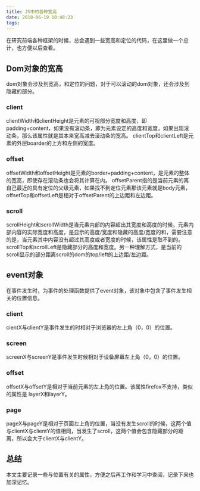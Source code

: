 ```yaml
---
title: JS中的各种宽高
date: 2018-06-19 10:48:23
tags:
---
```

在研究前端各种框架的时候，总会遇到一些宽高和定位的代码，在这里做一个总计，也方便以后查看。

## Dom对象的宽高
dom对象会涉及到宽高，和定位的问题，对于可以滚动的dom对象，还会涉及到隐藏的部分。

### client
clientWidth和clientHeight是元素的可视部分宽度和高度，即padding+content，如果没有滚动条，即为元素设定的高度和宽度，如果出现滚动条，那么该属性就是其本来宽高减去滚动条的宽高。
clientTop和clientLeft是元素的外层boarder的上方和左侧的宽度。

### offset
offsetWidth和offsetHeight是元素的border+padding+content，是元素的整体的宽高，即使存在滚动条也会将其计算在内。
offsetParent指的是当前元素的离自己最近的具有定位的父级元素，如果找不到定位元素那该元素就是body元素，offsetTop和offsetLeft是相对于offsetParent的上边距和左边距。

### scroll
scrollHeight和scrollWidth是当元素内部的内容超出其宽度和高度的时候，元素内部内容的实际宽度和高度，是显示的高度/宽度和隐藏的高度/宽度的和，需要注意的是，当元素其中内容没有超过其高度或者宽度的时候，该属性是取不到的。
scrollTop和scrollLeft是隐藏部分的高度和宽度。另一种理解方式，是当前的scroll显示的部分距离scroll的dom的top/left的上边距/左边距。

## event对象
在事件发生时，为事件的处理函数提供了event对象，该对象中包含了事件发生相关的位置信息。

### client
cientX与clientY是事件发生的时相对于浏览器的左上角（0，0）的位置。

### screen
screenX与screenY是事件发生时候相对于设备屏幕左上角（0，0）的位置。

### offset
offsetX与offsetY是相对于当前元素的左上角的位置。该属性firefox不支持，类似的属性是 layerX和layerY。

### page
pageX与pageY是相对于页面左上角的位置，当没有发生scroll的时候，这两个值与clientX与clientY的值相同，当发生了scroll，这两个值会包含隐藏部分的距离，所以会大于clientX与clientY。

## 总结
本文主要记录一些与位置有关的属性，方便之后再工作和学习中查阅，记录下来也加深记忆。
